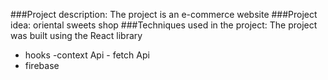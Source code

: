 ###Project description:
The project is an e-commerce website
###Project idea: 
oriental sweets shop
###Techniques used in the project:
The project was built using the React library
- hooks -context Api - fetch Api 
- firebase 
